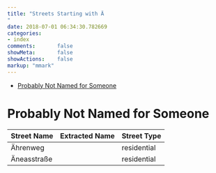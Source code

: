 ```yaml
---
title: "Streets Starting with Ä
"
date: 2018-07-01 06:34:30.782669
categories:
- index
comments:       false
showMeta:       false
showActions:    false
markup: "mmark"
---
```


* [Probably Not Named for Someone](#probably-not-named-for-someone)


# Probably Not Named for Someone

| Street Name   | Extracted Name   | Street Type   |
|:--------------|:-----------------|:--------------|
| Ährenweg      |                  | residential   |
| Äneasstraße   |                  | residential   |
